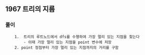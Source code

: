 ## 1967 트리의 지름

### 풀이
```
    1.  트리의 루트노드에서 dfs를 수행하여 가장 멀리 있는 지점을 찾는다  
        - 이때 가장 멀리 있는 지점을 point 변수에 저장  
    2. point 정점부터 가장 멀리 있는 지점까지의 거리를 구함 
```
